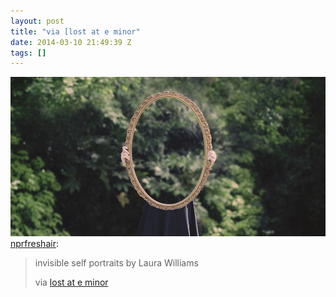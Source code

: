 ```yaml
---
layout: post
title: "via [lost at e minor"
date: 2014-03-10 21:49:39 Z
tags: []
---
```

![](/media/2014/03/79199523651.jpg)
[nprfreshair](http://nprfreshair.tumblr.com/post/79188677679/invisible-self-portraits-by-laura-williams-via):

> invisible self portraits by Laura Williams
> 
> via [lost at e minor](http://www.lostateminor.com/2014/03/10/aspiring-photographers-self-portraits-disappearing-act/)
